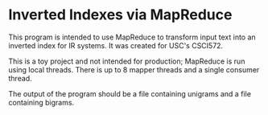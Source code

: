 # Inverted Indexes via MapReduce

This program is intended to use MapReduce to transform input text into an inverted index for IR systems. It was created for USC's CSCI572. 

This is a toy project and not intended for production; MapReduce is run using local threads. There is up to 8 mapper threads and a single consumer thread. 

The output of the program should be a file containing unigrams and a file containing bigrams. 
